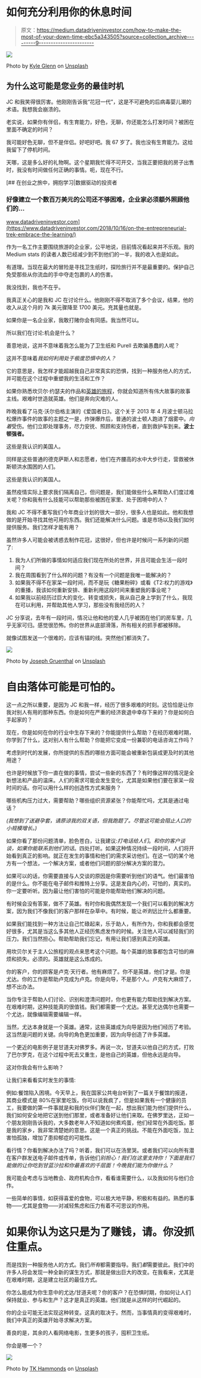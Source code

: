 # 如何充分利用你的休息时间

> 原文：<https://medium.datadriveninvestor.com/how-to-make-the-most-of-your-down-time-ebc5a343505?source=collection_archive---------9----------------------->

![](img/22861404975e17d33933420f4bcba06f.png)

Photo by [Kyle Glenn](https://unsplash.com/@kylejglenn?utm_source=medium&utm_medium=referral) on [Unsplash](https://unsplash.com?utm_source=medium&utm_medium=referral)

## 为什么这可能是您业务的最佳时机

JC 和我笑得很厉害。他刚刚告诉我“花冠一代”，这是不可避免的后病毒婴儿潮的术语。我想我会崩溃的。

老实说，如果你有伴侣，有生育能力，好色，无聊，你还能怎么打发时间？被困在里面不确定的时间？

我可能好色无聊，但不是伴侣。好吧好吧。我 67 岁了。我也没有生育能力。这给我留下了停机时间。

天哪，这是多么好的礼物啊。这个星期我忙得不可开交，当我正要把我的房子出售时，我没有时间做任何正确的事情。呃，现在不行。

[](https://www.datadriveninvestor.com/2018/10/16/on-the-entrepreneurial-trek-embrace-the-learning/) [## 在创业之旅中，拥抱学习|数据驱动的投资者

### 好像建立一个数百万美元的公司还不够困难，企业家必须额外照顾他们的…

www.datadriveninvestor.com](https://www.datadriveninvestor.com/2018/10/16/on-the-entrepreneurial-trek-embrace-the-learning/) 

作为一名工作主要围绕旅游的企业家，公平地说，目前情况看起来并不乐观。我的 Medium stats 的读者人数已经减少到不到他们的一半，我的收入也是如此。

有道理。当现在最大的冒险是寻找卫生纸时，探险旅行并不是最重要的。保护自己免受那些从你流血的手中夺走包裹的人的伤害。

我没找到，我也不在乎。

我真正关心的是我和 JC 在讨论什么。他刚刚不得不取消了多个会议，结果，他的收入从这个月的 7k 美元骤降至 1700 美元。充其量也就是。

如果你是一名企业家，我敢打赌你会有同感。我当然可以。

所以我们在讨论:机会是什么？

善意地说，这并不意味着我怎么能为了卫生纸和 Purell 去欺骗愚蠢的人呢？

这并不意味着*我如何利用处于极度恐惧中的人？*

它的意思是，我怎样才能超越我自己非常真实的恐惧，找到一种服务他人的方式，并可能在这个过程中重塑我的生活和工作？

如果你熟悉坎贝尔·约瑟夫的作品和[英雄的旅程](https://www.sps186.org/downloads/basic/807350/TheHeroJourney.pdf)，你就会知道所有伟大故事的故事主线。艰难时世造就英雄。他们是奔向灾难的人。

昨晚我看了马克·沃尔伯格主演的《爱国者日》。这个关于 2013 年 4 月波士顿马拉松爆炸事件的故事的主题之一是，炸弹爆炸后，普通的波士顿人跑进了烟雾中。*向着*受伤。他们立即处理事务，尽力安抚、照顾和支持伤者，直到救护车到来。**波士顿强者。**

这些是我认识的美国人。

同样是这些普通的德克萨斯人和志愿者，他们在齐腰高的水中大步行走，营救被休斯顿洪水围困的人们。

这些是我认识的美国人。

虽然疫情实际上要求我们隔离自己，但问题是，我们能做些什么来帮助人们度过难关呢？你和我有什么技能可以帮助那些被困在家里、处于困境中的人？

我和 JC 不得不重写我们今年商业计划的很大一部分，很多人也是如此。他和我想做的是开始寻找其他可用的东西。我们还能解决什么问题。谁是市场以及我们如何提供服务。我们怎样才能有用？

虽然许多人可能会被诱惑去制作花冠，这很好，但也许是时候问一系列新的问题了:

1.  我为人们所做的事情如何适应我们现在所处的世界，并且可能会生活一段时间？
2.  我在周围看到了什么样的问题？有没有一个问题是我唯一能解决的？
3.  如果我不得不在家呆一段时间，而不是玩《糖果粉碎》或看《T2:权力的游戏》的重播，我该如何重新安排、重新利用这段时间来重塑我的事业呢？
4.  如果我以前经历过巨大的变化、转变或损失，我从自己身上学到了什么，我现在可以利用，并帮助其他人学习，那些没有我经历的人？

JC 分享说，去年有一段时间，情况让他和他的爱人几乎被困在他们的房车里，几乎无家可归。感觉很恐怖。你的世界从底部滑落，所有相关的抓手都被移除。

就像试图发送一个很难的，应该有锚的线。突然他们都消失了。

![](img/88a7b3020b9678901b409a377bed0d20.png)

Photo by [Joseph Gruenthal](https://unsplash.com/@josephgruenthal?utm_source=medium&utm_medium=referral) on [Unsplash](https://unsplash.com?utm_source=medium&utm_medium=referral)

# 自由落体可能是可怕的。

这一点之所以重要，是因为 JC 和我一样，经历了很多艰难的时刻。这恰恰是让你我对别人有用的那种东西。你是如何在严重的经济衰退中幸存下来的？你是如何白手起家的？

现在，你是如何在你的行业中生存下来的？你能提供什么帮助？在经历艰难时期，你学到了什么，这对别人有什么帮助？你能把它变成一份兼职的电话咨询工作吗？

考虑到时代的发展，你所提供的东西的哪些方面可能会被重新包装成更及时的其他用途？

也许是时候放下你一直在做的事情，尝试一些新的东西了？有时像这样的情况是全新想法和产品的温床。人们的需求可能会发生变化，尤其是如果他们要在家呆一段时间的话。你可以用什么样的创造性方式来服务？

哪些机构压力过大，需要帮助？哪些组织资源紧张？你能帮忙吗，尤其是通过电话？

*(我想到了送避孕套，请原谅我的双关语，但我跑题了。尽管这可能会阻止人口的小规模增长。)*

如果你看了那份问题清单，脸色苍白，让我建议:*打电话给人们*。*和你的客户谈谈，如果你能联系到他们的话*。四处打听。如果这种情况持续一段时间，人们将开始看到真正的影响。就正在发生的事情和他们的需求采访他们。在这一切的某个地方有一个想法，一个解决方案，或者他们问题的部分解决方案的潜力。

如果可以的话，你需要直接与人交谈的原因是你需要听到他们的语气。他们最害怕的是什么。你不能在电子邮件和推特上分享。这是发自内心的，可怕的，真实的。你一定要听听。因为最让他们害怕的可能是你能帮助他们解决的问题。

有时候会没有答案，做不了英雄。有时你和我偶然发现一个我们可以看到的解决方案，因为我们不像我们的客户那样在杂草中。有时候，能让*听到*远比什么都重要。

如果我们能找到一种方法让自己忙碌起来，乐于助人，有所作为，你和我都会感觉好很多，尤其是当这么多其他人正经历焦虑发作的时候。关注他人可以减轻我们的压力。我们当然担心。帮助帮助我们忘记，有用让我们感到真正的英雄。

用坎贝尔关于主人公旅程的观点来思考这个问题。每个英雄的故事都包含可怕的麻烦和损失。必须的。英雄就是这么炼成的。

你的客户，你的顾客是卢克·天行者。他有麻烦了。你不是英雄，他们才是。你是尤达。你的工作是帮助卢克成为卢克。你是向导，不是那个人。卢克有大麻烦了，想不出办法。

当你专注于帮助人们讨论、识别和澄清问题时，你也更有能力帮助找到解决方案。在艰难时期，这种技能真的很值钱。我们都需要一个尤达。甚至尤达偶尔也需要一个尤达，就像编辑需要编辑一样。

当然，尤达本身就是一个英雄。通常，这些英雄成为向导是因为他们经历了考验。这当然是问题的关键。向导的角色更加重要，因为向导创造了许多英雄。

一个更近的电影例子是甘道夫对佛罗多。再说一次，甘道夫以他自己的方式，打败了巴尔罗克，在这个过程中死去又重生，是他自己的英雄，但他永远是向导。

这对你我会有什么影响？

让我们来看看实时发生的事情:

例如:餐馆陷入困境。今天早上，我在国家公共电台听到了一篇关于餐馆的报道，其商业模式是 80%在家里吃饭。你可以说我疯了，但是如果我有一个健康的员工，我要做的第一件事就是和我的伙伴们聚在一起，想出我们能为他们提供什么，我们如何安全地把它送到他们那里，或者准备好让他们来取。在佛罗里达，正如一个朋友刚刚告诉我的，大多数老年人不知道如何煮鸡蛋，他们经常在外面吃饭。那是我的家乡，我非常清楚她的意思。这是一个真正的挑战。不能在外面吃饭，加上害怕孤独，增加了患抑郁症的可能性。

看行情？你看到解决办法了吗？听着，我们可以在汤里哭。或者我们可以向所有潜在客户群发送电子邮件或传单，告诉他们*别担心！我们在这里支持你！下面是我们能做的让你吃到甘蓝沙拉和你最喜欢的千层面！今晚我们能为你做什么？*

我可能会考虑与当地教会、政府机构合作，看看谁需要什么，以及我如何与他们合作。

一些简单的事情，如获得喜爱的食物，可以极大地平静，积极和有益的。熟悉的事物——尤其是食物——对减轻焦虑和压力有着不可思议的作用。

# 如果你认为这只是为了赚钱，请。你没抓住重点。

而是找到一种服务他人的方式。我们*所有*都需要指导。我们*都*需要彼此。我们中的许多人将会发现一种全新的谋生方式，那就是做出巨大的改变。在我看来，尤其是在艰难时期，这是建立社区的最佳方式。

你怎么能成为你生意中的尤达/甘道夫呢？你的客户？在恐惧时期，你如何让人们保持就业、参与和生产？这才是真正的英雄。他们就是从这样的时代崛起的。

你的企业可能无法实现这种转变。这真的取决于。然而，当事情真的变得艰难时，我们中真正的英雄开始寻求解决方案。

善良的是，其余的人看网络电影，生更多的孩子，囤积卫生纸。

你会是哪一个？

![](img/05217dda4658b16a0a59b117cb18c9c6.png)

Photo by [TK Hammonds](https://unsplash.com/@tkristin?utm_source=medium&utm_medium=referral) on [Unsplash](https://unsplash.com?utm_source=medium&utm_medium=referral)